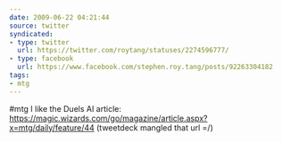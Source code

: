 ```yaml
---
date: 2009-06-22 04:21:44
source: twitter
syndicated:
- type: twitter
  url: https://twitter.com/roytang/statuses/2274596777/
- type: facebook
  url: https://www.facebook.com/stephen.roy.tang/posts/92263304182
tags:
- mtg
---
```


#mtg I like the Duels AI article: https://magic.wizards.com/go/magazine/article.aspx?x=mtg/daily/feature/44 (tweetdeck mangled that url =/)